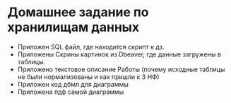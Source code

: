 # Домашнее задание по хранилищам данных

* Приложен SQL файл, где находится скрипт к дз.
* Приложены Скрины картинок из Dbeaver, где данные загружены в таблицы.
* Приложено текстовое описание Работы (почему исходные таблицы не были нормализованы и как пришли к 3 НФ)
* Приложен код дбмл для диаграммы
* Приложена пдф самой диаграммы
